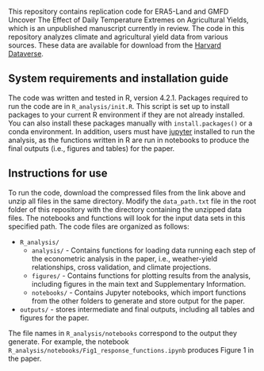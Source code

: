 This repository contains replication code for ERA5-Land and GMFD Uncover The Effect of Daily Temperature Extremes on Agricultural Yields, which is an unpublished manuscript currently in review. The code in this repository analyzes climate and agricultural yield data from various sources. These data are available for download from the [Harvard Dataverse](https://doi.org/10.7910/DVN/XRMDBW).

## System requirements and installation guide
The code was written and tested in R, version 4.2.1. Packages required to run the code are in `R_analysis/init.R`. This script is set up to install packages to your current R environment if they are not already installed. You can also install these packages manually with `install.packages()` or a conda environment. In addition, users must have [jupyter](https://jupyter.org/) installed to run the analysis, as the functions written in R are run in notebooks to produce the final outputs (i.e., figures and tables) for the paper. 

## Instructions for use

To run the code, download the compressed files from the link above and unzip all files in the same directory. Modify the `data_path.txt` file in the root folder of this repository with the directory containing the unzipped data files. The notebooks and functions will look for the input data sets in this specified path. The code files are organized as follows:

- `R_analysis/`
    - `analysis/` - Contains functions for loading data running each step of the econometric analysis in the paper, i.e., weather-yield relationships, cross validation, and climate projections.
    - `figures/` - Contains functions for plotting results from the analysis, including figures in the main text and Supplementary Information.
    - `notebooks/` - Contains Jupyter notebooks, which import functions from the other folders to generate and store output for the paper.
- `outputs/` - stores intermediate and final outputs, including all tables and figures for the paper.

The file names in `R_analysis/notebooks` correspond to the output they generate. For example, the notebook `R_analysis/notebooks/Fig1_response_functions.ipynb` produces Figure 1 in the paper.
